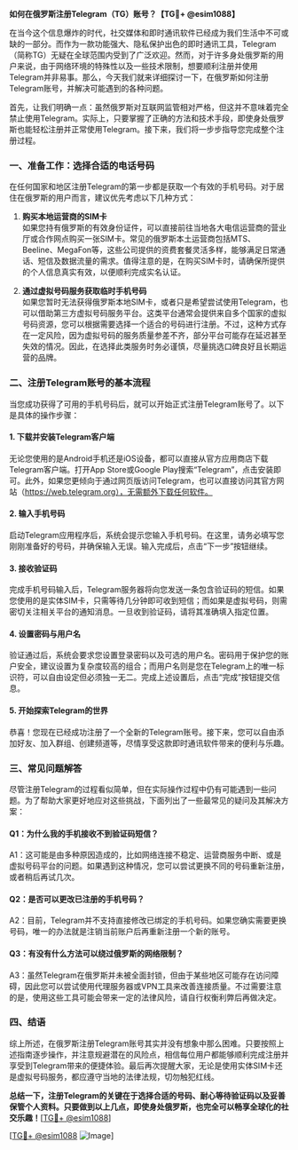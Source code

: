 **如何在俄罗斯注册Telegram（TG）账号？【TG💪+ @esim1088】**

在当今这个信息爆炸的时代，社交媒体和即时通讯软件已经成为我们生活中不可或缺的一部分。而作为一款功能强大、隐私保护出色的即时通讯工具，Telegram（简称TG）无疑在全球范围内受到了广泛欢迎。然而，对于许多身处俄罗斯的用户来说，由于网络环境的特殊性以及一些技术限制，想要顺利注册并使用Telegram并非易事。那么，今天我们就来详细探讨一下，在俄罗斯如何注册Telegram账号，并解决可能遇到的各种问题。

首先，让我们明确一点：虽然俄罗斯对互联网监管相对严格，但这并不意味着完全禁止使用Telegram。实际上，只要掌握了正确的方法和技术手段，即使身处俄罗斯也能轻松注册并正常使用Telegram。接下来，我们将一步步指导您完成整个注册过程。

### **一、准备工作：选择合适的电话号码**

在任何国家和地区注册Telegram的第一步都是获取一个有效的手机号码。对于居住在俄罗斯的用户而言，建议优先考虑以下几种方式：

1. **购买本地运营商的SIM卡**  
   如果您持有俄罗斯的有效身份证件，可以直接前往当地各大电信运营商的营业厅或合作网点购买一张SIM卡。常见的俄罗斯本土运营商包括MTS、Beeline、MegaFon等，这些公司提供的资费套餐灵活多样，能够满足日常通话、短信及数据流量的需求。值得注意的是，在购买SIM卡时，请确保所提供的个人信息真实有效，以便顺利完成实名认证。

2. **通过虚拟号码服务获取临时手机号码**  
   如果您暂时无法获得俄罗斯本地SIM卡，或者只是希望尝试使用Telegram，也可以借助第三方虚拟号码服务平台。这类平台通常会提供来自多个国家的虚拟号码资源，您可以根据需要选择一个适合的号码进行注册。不过，这种方式存在一定风险，因为虚拟号码的服务质量参差不齐，部分平台可能存在延迟甚至失效的情况。因此，在选择此类服务时务必谨慎，尽量挑选口碑良好且长期运营的品牌。

### **二、注册Telegram账号的基本流程**

当您成功获得了可用的手机号码后，就可以开始正式注册Telegram账号了。以下是具体的操作步骤：

#### **1. 下载并安装Telegram客户端**
无论您使用的是Android手机还是iOS设备，都可以直接从官方应用商店下载Telegram客户端。打开App Store或Google Play搜索“Telegram”，点击安装即可。此外，如果您更倾向于通过网页版访问Telegram，也可以直接访问其官方网站（https://web.telegram.org），无需额外下载任何软件。

#### **2. 输入手机号码**
启动Telegram应用程序后，系统会提示您输入手机号码。在这里，请务必填写您刚刚准备好的号码，并确保输入无误。输入完成后，点击“下一步”按钮继续。

#### **3. 接收验证码**
完成手机号码输入后，Telegram服务器将向您发送一条包含验证码的短信。如果您使用的是实体SIM卡，只需等待几分钟即可收到短信；而如果是虚拟号码，则需密切关注相关平台的通知消息。一旦收到验证码，请将其准确填入指定位置。

#### **4. 设置密码与用户名**
验证通过后，系统会要求您设置登录密码以及可选的用户名。密码用于保护您的账户安全，建议设置为复杂度较高的组合；而用户名则是您在Telegram上的唯一标识符，可以自由设定但必须独一无二。完成上述设置后，点击“完成”按钮提交信息。

#### **5. 开始探索Telegram的世界**
恭喜！您现在已经成功注册了一个全新的Telegram账号。接下来，您可以自由添加好友、加入群组、创建频道等，尽情享受这款即时通讯软件带来的便利与乐趣。

### **三、常见问题解答**

尽管注册Telegram的过程看似简单，但在实际操作过程中仍有可能遇到一些问题。为了帮助大家更好地应对这些挑战，下面列出了一些最常见的疑问及其解决方案：

#### **Q1：为什么我的手机接收不到验证码短信？**
A1：这可能是由多种原因造成的，比如网络连接不稳定、运营商服务中断、或是虚拟号码平台的问题。如果遇到这种情况，您可以尝试更换不同的号码重新注册，或者稍后再试几次。

#### **Q2：是否可以更改已注册的手机号码？**
A2：目前，Telegram并不支持直接修改已绑定的手机号码。如果您确实需要更换号码，唯一的办法就是注销当前账户后再重新注册一个新的账号。

#### **Q3：有没有什么方法可以绕过俄罗斯的网络限制？**
A3：虽然Telegram在俄罗斯并未被全面封锁，但由于某些地区可能存在访问障碍，因此您可以尝试使用代理服务器或VPN工具来改善连接质量。不过需要注意的是，使用这些工具可能会带来一定的法律风险，请自行权衡利弊后再做决定。

### **四、结语**

综上所述，在俄罗斯注册Telegram账号其实并没有想象中那么困难。只要按照上述指南逐步操作，并注意规避潜在的风险点，相信每位用户都能够顺利完成注册并享受到Telegram带来的便捷体验。最后再次提醒大家，无论是使用实体SIM卡还是虚拟号码服务，都应遵守当地的法律法规，切勿触犯红线。

**总结一下，注册Telegram的关键在于选择合适的号码、耐心等待验证码以及妥善保管个人资料。只要做到以上几点，即使身处俄罗斯，也完全可以畅享全球化的社交乐趣！**[[TG💪+ @esim1088](https://t.me/s/esim1088)]

[[TG💪+ @esim1088](https://t.me/s/esim1088) ![Image](https://i.postimg.cc/4NQfJmqS/Snipaste-2025-05-13-00-14-12.png)]